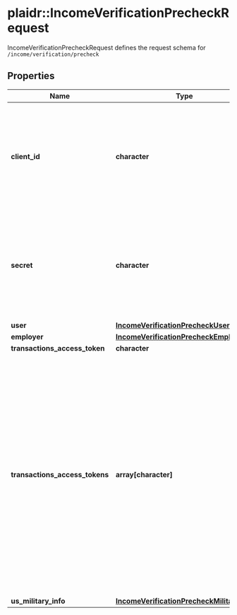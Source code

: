 # plaidr::IncomeVerificationPrecheckRequest

IncomeVerificationPrecheckRequest defines the request schema for `/income/verification/precheck`

## Properties
Name | Type | Description | Notes
------------ | ------------- | ------------- | -------------
**client_id** | **character** | Your Plaid API &#x60;client_id&#x60;. The &#x60;client_id&#x60; is required and may be provided either in the &#x60;PLAID-CLIENT-ID&#x60; header or as part of a request body. | [optional] 
**secret** | **character** | Your Plaid API &#x60;secret&#x60;. The &#x60;secret&#x60; is required and may be provided either in the &#x60;PLAID-SECRET&#x60; header or as part of a request body. | [optional] 
**user** | [**IncomeVerificationPrecheckUser**](IncomeVerificationPrecheckUser.md) |  | [optional] 
**employer** | [**IncomeVerificationPrecheckEmployer**](IncomeVerificationPrecheckEmployer.md) |  | [optional] 
**transactions_access_token** | **character** |  | [optional] 
**transactions_access_tokens** | **array[character]** | An array of access tokens corresponding to Items belonging to the user whose eligibility is being checked. Note that if the Items specified here are not already initialized with &#x60;transactions&#x60;, providing them in this field will cause these Items to be initialized with (and billed for) the Transactions product. | [optional] 
**us_military_info** | [**IncomeVerificationPrecheckMilitaryInfo**](IncomeVerificationPrecheckMilitaryInfo.md) |  | [optional] 


